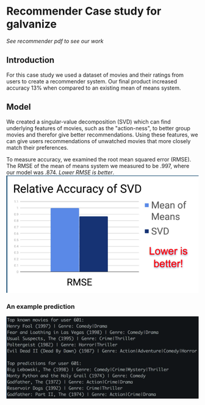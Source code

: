 # Recommender Case study for galvanize
*See recommender pdf to see our work*  

## Introduction
For this case study we used a dataset of movies and their ratings from users to create a recommender system. Our final product increased accuracy 13% when compared to an existing mean of means system.

## Model
We created a singular-value decomposition (SVD) which can find underlying features of movies, such as the "action-ness", to better group movies and therefor give better recommendations. Using these features, we can give users recommendations of unwatched movies that more closely match their preferences.  
  
To measure accuracy, we examined the root mean squared error (RMSE). The RMSE of the mean of means system we measured to be .997, where our model was .874. *Lower RMSE is better*.  
![](images/accuracy.png)  
  
### An example prediction
![](images/rec.png)  
  
